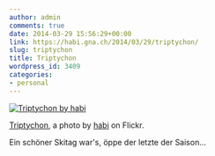 ```yaml
---
author: admin
comments: true
date: 2014-03-29 15:56:29+00:00
link: https://habi.gna.ch/2014/03/29/triptychon/
slug: triptychon
title: Triptychon
wordpress_id: 3409
categories:
- personal
---
```



[![Triptychon by habi](https://static.flickr.com/3719/13489317523_7cc48bfd8a.jpg)](https://www.flickr.com/photos/habi/13489317523/)  

[Triptychon](https://www.flickr.com/photos/habi/13489317523/), a photo by [habi](https://www.flickr.com/photos/habi/) on Flickr.

Ein schöner Skitag war's, öppe der letzte der Saison...
